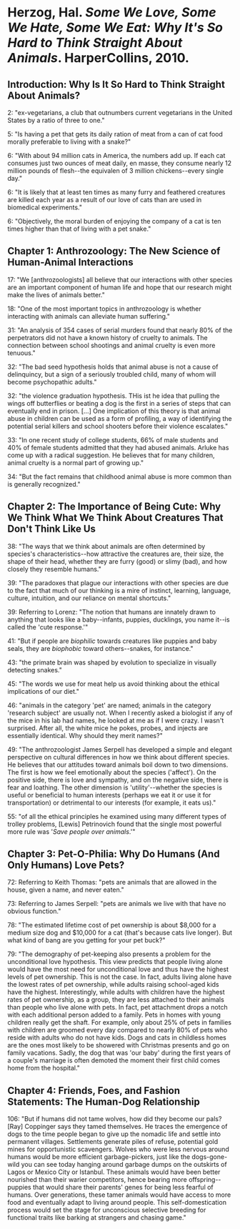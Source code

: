 Herzog, Hal. *Some We Love, Some We Hate, Some We Eat: Why It's So Hard to Think Straight About Animals*. HarperCollins, 2010.
===

Introduction: Why Is It So Hard to Think Straight About Animals?
---

2:  "ex-vegetarians, a club that outnumbers current vegetarians in the United States by a ratio of three to one."

5:  "Is having a pet that gets its daily ration of meat from a can of cat food morally preferable to living with a snake?"

6:  "With about 94 million cats in America, the numbers add up. If each cat consumes just two ounces of meat daily, en masse, they consume nearly 12 million pounds of flesh--the equivalen of 3 million chickens--every single day."

6:  "It is likely that at least ten times as many furry and feathered creatures are killed each year as a result of our love of cats than are used in biomedical experiments."

6:  "Objectively, the moral burden of enjoying the company of a cat is ten times higher than that of living with a pet snake."

Chapter 1: Anthrozoology: The New Science of Human-Animal Interactions
---

17:  "We [anthrozoologists] all believe that our interactions with other species are an important component of human life and hope that our research might make the lives of animals better."

18:  "One of the most important topics in anthrozoology is whether interacting with animals can alleviate human suffering."

31:  "An analysis of 354 cases of serial murders found that nearly 80% of the perpetrators did not have a known history of cruelty to animals. The connection between school shootings and animal cruelty is even more tenuous."

32:  "The bad seed hypothesis holds that animal abuse is not a cause of delinquincy, but a sign of a seriously troubled child, many of whom will become psychopathic adults."

32:  "the violence graduation hypothesis. THis ist he idea that pulling the wings off butterflies or beating a dog is the first in a series of steps that can eventually end in prison. […] One implication of this theory is that animal abuse in children can be used as a form of profiling, a way of identifying the potential serial killers and school shooters before their violence escalates."

33:  "In one recent study of college students, 66% of male students and 40% of female students admitted that they had abused animals. Arluke has come up with a radical suggestion. He believes that for many children, animal cruelty is a normal part of growing up."

34:  "But the fact remains that childhood animal abuse is more common than is generally recognized."

Chapter 2: The Importance of Being Cute: Why We Think What We Think About Creatures That Don't Think Like Us
---

38:  "The ways that we think about animals are often determined by species's characteristics--how attractive the creatures are, their size, the shape of their head, whether they are furry (good) or slimy (bad), and how closely they resemble humans."

39:  "The paradoxes that plague our interactions with other species are due to the fact that much of our thinking is a mire of instinct, learning, language, culture, intuition, and our reliance on mental shortcuts."

39:  Referring to Lorenz: "The notion that humans are innately drawn to anything that looks like a baby--infants, puppies, ducklings, you name it--is called the 'cute response.'"

41:  "But if people are *biophilic* towards creatures like puppies and baby seals, they are *biophobic* toward others--snakes, for instance."

43:  "the primate brain was shaped by evolution to specialize in visually detecting snakes."

45:  "The words we use for meat help us avoid thinking about the ethical implications of our diet."

46:  "animals in the category 'pet' are named; animals in the category 'research subject' are usually not. When I recently asked a biologist if any of the mice in his lab had names, he looked at me as if I were crazy. I wasn't surprised. After all, the white mice he pokes, probes, and injects are essentially identical. Why should they merit names?"

49:  "The anthrozoologist James Serpell has developed a simple and elegant perspective on cultural differences in how we think about different species. He believes that our attitudes toward animals boil down to two dimensions. The first is how we feel emotionally about the species ('affect'). On the positive side, there is love and sympathy, and on the negative side, there is fear and loathing. The other dimension is 'utility'--whether the species is useful or beneficial to human interests (perhaps we eat it or use it for transportation) or detrimental to our interests (for example, it eats us)."

55:  "of all the ethical principles he examined using many different types of trolley problems, [Lewis] Petrinovich found that the single most powerful more rule was '*Save people over animals*.'"

Chapter 3: Pet-O-Philia: Why Do Humans (And Only Humans) Love Pets?
---

72:  Referring to Keith Thomas: "pets are animals that are allowed in the house, given a name, and never eaten."

73:  Referring to James Serpell: "pets are animals we live with that have no obvious function."

78:  "The estimated lifetime cost of pet ownership is about $8,000 for a medium size dog and $10,000 for a cat (that's because cats live longer). But what kind of bang are you getting for your pet buck?"

79:  "The demography of pet-keeping also presents a problem for the unconditional love hypothesis. This view predicts that people living alone would have the most need for unconditional love and thus have the highest levels of pet ownership. This is not the case. In fact, adults living alone have the lowest rates of pet ownership, while adults raising school-aged kids have the highest. Interestingly, while adults with children have the highest rates of pet ownership, as a group, they are less attached to their animals than people who live alone with pets. In fact, pet attachment drops a notch with each additional person added to a family. Pets in homes with young children really get the shaft. For example, only about 25% of pets in families with children are groomed every day compared to nearly 80% of pets who reside with adults who do not have kids. Dogs and cats in childless homes are the ones most likely to be showered with Christmas presents and go on family vacations. Sadly, the dog that was 'our baby' during the first years of a couple's marriage is often demoted the moment their first child comes home from the hospital."

Chapter 4: Friends, Foes, and Fashion Statements: The Human-Dog Relationship
---

106:  "But if humans did not tame wolves, how did they become our pals? [Ray] Coppinger says they tamed themselves. He traces the emergence of dogs to the time people began to give up the nomadic life and settle into permanent villages. Settlements generate piles of refuse, potential gold mines for opportunistic scavengers. Wolves who were less nervous around humans would be more efficient garbage-pickers, just like the dogs-gone-wild you can see today hanging around garbage dumps on the outskirts of Lagos or Mexico City or Istanbul. These animals would have been better nourished than their warier competitors, hence bearing more offspring--puppies that would share their parents' genes for being less fearful of humans. Over generations, these tamer animals would have access to more food and eventually adapt to living around people. This self-domestication process would set the stage for unconscious selective breeding for functional traits like barking at strangers and chasing game."
